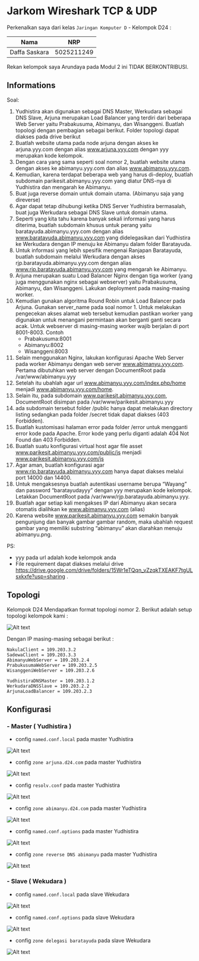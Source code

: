 # Jarkom Wireshark TCP & UDP

Perkenalkan saya dari kelas `Jaringan Komputer D` - Kelompok D24 :

| Nama                   | NRP        |
| ---------------------- | ---------- |
| Daffa Saskara          | 5025211249 |

Rekan kelompok saya Arundaya pada Modul 2 ini TIDAK BERKONTRIBUSI.

## Informations

Soal:

1. Yudhistira akan digunakan sebagai DNS Master, Werkudara sebagai DNS Slave, Arjuna merupakan Load Balancer yang terdiri dari beberapa Web Server yaitu Prabakusuma, Abimanyu, dan Wisanggeni. Buatlah topologi dengan pembagian sebagai berikut. Folder topologi dapat diakses pada drive berikut 
2. Buatlah website utama pada node arjuna dengan akses ke arjuna.yyy.com dengan alias www.arjuna.yyy.com dengan yyy merupakan kode kelompok.
3. Dengan cara yang sama seperti soal nomor 2, buatlah website utama dengan akses ke abimanyu.yyy.com dan alias www.abimanyu.yyy.com.
4. Kemudian, karena terdapat beberapa web yang harus di-deploy, buatlah subdomain parikesit.abimanyu.yyy.com yang diatur DNS-nya di Yudhistira dan mengarah ke Abimanyu.
5. Buat juga reverse domain untuk domain utama. (Abimanyu saja yang direverse)
6. Agar dapat tetap dihubungi ketika DNS Server Yudhistira bermasalah, buat juga Werkudara sebagai DNS Slave untuk domain utama.
7. Seperti yang kita tahu karena banyak sekali informasi yang harus diterima, buatlah subdomain khusus untuk perang yaitu baratayuda.abimanyu.yyy.com dengan alias www.baratayuda.abimanyu.yyy.com yang didelegasikan dari Yudhistira ke Werkudara dengan IP menuju ke Abimanyu dalam folder Baratayuda.
8. Untuk informasi yang lebih spesifik mengenai Ranjapan Baratayuda, buatlah subdomain melalui Werkudara dengan akses rjp.baratayuda.abimanyu.yyy.com dengan alias www.rjp.baratayuda.abimanyu.yyy.com yang mengarah ke Abimanyu.
9. Arjuna merupakan suatu Load Balancer Nginx dengan tiga worker (yang juga menggunakan nginx sebagai webserver) yaitu Prabakusuma, Abimanyu, dan Wisanggeni. Lakukan deployment pada masing-masing worker.
10. Kemudian gunakan algoritma Round Robin untuk Load Balancer pada Arjuna. Gunakan server_name pada soal nomor 1. Untuk melakukan pengecekan akses alamat web tersebut kemudian pastikan worker yang digunakan untuk menangani permintaan akan berganti ganti secara acak. Untuk webserver di masing-masing worker wajib berjalan di port 8001-8003. Contoh
    - Prabakusuma:8001
    - Abimanyu:8002
    - Wisanggeni:8003
11. Selain menggunakan Nginx, lakukan konfigurasi Apache Web Server pada worker Abimanyu dengan web server www.abimanyu.yyy.com. Pertama dibutuhkan web server dengan DocumentRoot pada /var/www/abimanyu.yyy
12. Setelah itu ubahlah agar url www.abimanyu.yyy.com/index.php/home menjadi www.abimanyu.yyy.com/home.
13. Selain itu, pada subdomain www.parikesit.abimanyu.yyy.com, DocumentRoot disimpan pada /var/www/parikesit.abimanyu.yyy
14. ada subdomain tersebut folder /public hanya dapat melakukan directory listing sedangkan pada folder /secret tidak dapat diakses (403 Forbidden).
15. Buatlah kustomisasi halaman error pada folder /error untuk mengganti error kode pada Apache. Error kode yang perlu diganti adalah 404 Not Found dan 403 Forbidden.
16. Buatlah suatu konfigurasi virtual host agar file asset www.parikesit.abimanyu.yyy.com/public/js menjadi 
www.parikesit.abimanyu.yyy.com/js 
17. Agar aman, buatlah konfigurasi agar www.rjp.baratayuda.abimanyu.yyy.com hanya dapat diakses melalui port 14000 dan 14400.
18. Untuk mengaksesnya buatlah autentikasi username berupa “Wayang” dan password “baratayudayyy” dengan yyy merupakan kode kelompok. Letakkan DocumentRoot pada /var/www/rjp.baratayuda.abimanyu.yyy.
19. Buatlah agar setiap kali mengakses IP dari Abimanyu akan secara otomatis dialihkan ke www.abimanyu.yyy.com (alias)
20. Karena website www.parikesit.abimanyu.yyy.com semakin banyak pengunjung dan banyak gambar gambar random, maka ubahlah request gambar yang memiliki substring “abimanyu” akan diarahkan menuju abimanyu.png.

PS:
- yyy pada url adalah kode kelompok anda
- File requirement dapat diakses melalui drive https://drive.google.com/drive/folders/15Wr1eTQqn_vZzqkTXEAKF7tgULsxkxfe?usp=sharing .

## Topologi

Kelompok D24 Mendapatkan format topologi nomor 2. Berikut adalah setup topologi kelompok kami :

![Alt text](img/imgpraak.top.jpg)

Dengan IP masing-masing sebagai berikut :
```
NakulaClient = 109.203.3.2
SadewaClient = 109.203.3.3
AbimanyuWebServer = 109.203.2.4
PrabukusumaWebServer = 109.203.2.5
WisanggeniWebServer = 109.203.2.6

YudhistiraDNSMaster = 109.203.1.2
WerkudaraDNSSlave = 109.203.2.2
ArjunaLoadBalancer = 109.203.2.3
```

## Konfigurasi

### - Master ( Yudhistira )

- config `named.conf.local` pada master Yudhistira

![Alt text](img/imgprak.masternamed.jpg)


- config `zone arjuna.d24.com` pada master Yudhistira

![Alt text](img/imgprak.masterarjuna.jpg)

- config `resolv.conf` pada master Yudhistira

![Alt text](img/imgprak.masterresolv.jpg)

- config `zone abimanyu.d24.com` pada master Yudhistira

![Alt text](img/imgprak.masterabimanyu.jpg)

- config `named.conf.options` pada master Yudhistira

![Alt text](img/imgprak.masterforward.jpg)

- config `zone reverse DNS abimanyu` pada master Yudhistira

![Alt text](img/imgprak.masterreverse.jpg)

### - Slave ( Wekudara )

- config `named.conf.local` pada slave Wekudara

![Alt text](img/imgprak.slavenamed.jpg)


- config `named.conf.options` pada slave Wekudara

![Alt text](img/imgprak.slavedelegasi.jpg)

- config `zone delegasi baratayuda` pada slave Wekudara

![Alt text](img/imgprak.slavedelegasibarat.jpg)
